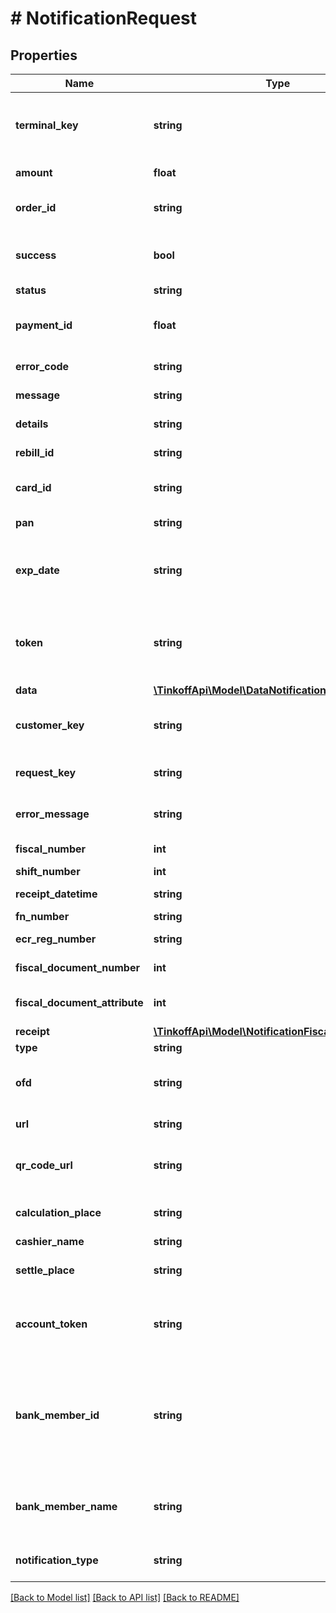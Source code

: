 # # NotificationRequest

## Properties

Name | Type | Description | Notes
------------ | ------------- | ------------- | -------------
**terminal_key** | **string** | Идентификатор терминала, выдается мерчанту в Т‑Бизнес. |
**amount** | **float** | Сумма в копейках. | [optional]
**order_id** | **string** | Идентификатор заказа в системе мерчанта. | [optional]
**success** | **bool** | Успешность прохождения запроса — &#x60;true&#x60;/&#x60;false&#x60;. |
**status** | **string** | Статус привязки. |
**payment_id** | **float** | Идентификатор платежа в системе Т‑Бизнес. | [optional]
**error_code** | **string** | Код ошибки. &#x60;0&#x60; в случае успеха. |
**message** | **string** | Краткое описание ошибки. | [optional]
**details** | **string** | Подробное описание ошибки. | [optional]
**rebill_id** | **string** | Идентификатор автоплатежа. | [optional]
**card_id** | **string** | Идентификатор карты в системе Т‑Бизнес. | [optional]
**pan** | **string** | Замаскированный номер карты. | [optional]
**exp_date** | **string** | Срок действия карты в формате &#x60;MMYY&#x60;, где &#x60;YY&#x60; — две последние цифры года. | [optional]
**token** | **string** | Подпись запроса. Формируется по такому же принципу, как и в случае запросов в Т‑Бизнес. |
**data** | [**\TinkoffApi\Model\DataNotification**](.md) |  | [optional]
**customer_key** | **string** | Идентификатор клиента в системе мерчанта. | [optional]
**request_key** | **string** | Идентификатор запроса на привязку счета. |
**error_message** | **string** | Описание ошибки, если она произошла. | [optional]
**fiscal_number** | **int** | Номер чека в смене. | [optional]
**shift_number** | **int** | Номер смены. | [optional]
**receipt_datetime** | **string** | Дата и время документа из ФН. | [optional]
**fn_number** | **string** | Номер ФН. | [optional]
**ecr_reg_number** | **string** | Регистрационный номер ККТ. | [optional]
**fiscal_document_number** | **int** | Фискальный номер документа. | [optional]
**fiscal_document_attribute** | **int** | Фискальный признак документа. | [optional]
**receipt** | [**\TinkoffApi\Model\NotificationFiscalizationReceipt**](NotificationFiscalizationReceipt.md) |  | [optional]
**type** | **string** | Признак расчета. | [optional]
**ofd** | **string** | Наименование оператора фискальных данных. | [optional]
**url** | **string** | URL-адрес с копией чека. | [optional]
**qr_code_url** | **string** | URL-адрес с QR-кодом для проверки чека в ФНС. | [optional]
**calculation_place** | **string** | Место осуществления расчетов. | [optional]
**cashier_name** | **string** | Имя кассира. | [optional]
**settle_place** | **string** | Место нахождения (установки) ККМ. | [optional]
**account_token** | **string** | Идентификатор привязки счета, назначаемый банком-эмитентом. | [optional]
**bank_member_id** | **string** | Идентификатор банка-эмитента клиента, который будет совершать оплату по привязанному счету — заполнен, если статус &#x60;ACTIVE&#x60;. | [optional]
**bank_member_name** | **string** | Наименование банка-эмитента. Заполнен, если передан &#x60;BankMemberId&#x60;. | [optional]
**notification_type** | **string** | Тип уведомления, всегда — &#x60;LINKACCOUNT&#x60;. | [default to 'LINKACCOUNT']

[[Back to Model list]](../../README.md#models) [[Back to API list]](../../README.md#endpoints) [[Back to README]](../../README.md)
